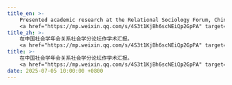```yaml
---
title_en: >-
    Presented academic research at the Relational Sociology Forum, Chinese Sociological Association Annual Conference.
    <a href="https://mp.weixin.qq.com/s/4S3t1KjBh6scNEiQp2GpPA" target="_blank">View Details <i class="fas fa-angle-double-right"></i></a>
title_zh: >-
    在中国社会学年会关系社会学分论坛作学术汇报。
    <a href="https://mp.weixin.qq.com/s/4S3t1KjBh6scNEiQp2GpPA" target="_blank">查看详情 <i class="fas fa-angle-double-right"></i></a>
title: >-
    在中国社会学年会关系社会学分论坛作学术汇报。
    <a href="https://mp.weixin.qq.com/s/4S3t1KjBh6scNEiQp2GpPA" target="_blank">查看详情 <i class="fas fa-angle-double-right"></i></a>
date: 2025-07-05 10:00:00 +0800
---
```

